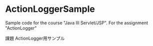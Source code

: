 # ActionLoggerSample
Sample code for the course "Java III Servlet/JSP". For the  assignment "ActionLogger"

課題 ActionLogger用サンプル
